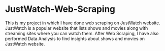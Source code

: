 # JustWatch-Web-Scraping
This is my project in which I have done web scraping on JustWatch website. JustWatch is a popular website that lists shows and movies along with streaming sites where you can watch them. After Web Scraping, I have also performed Data Analysis to find insights about shows and movies on JustWatch website.
